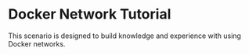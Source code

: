 # Docker Network Tutorial
This scenario is designed to build knowledge and experience with using Docker networks.
